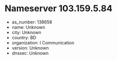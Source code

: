# Nameserver 103.159.5.84

* as_number: 138658
* name: Unknown
* city: Unknown
* country: BD
* organization: I Communication
* version: Unknown
* dnssec: Unknown
